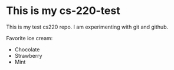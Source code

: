 # This is my cs-220-test

This is my test cs220 repo.
I am experimenting with git and github.

Favorite ice cream:
* Chocolate
* Strawberry
* Mint